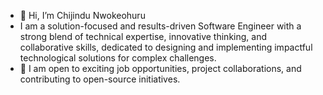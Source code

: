 - 👋 Hi, I’m Chijindu Nwokeohuru
- I am a solution-focused and results-driven Software Engineer with a strong blend of technical expertise, innovative thinking, and collaborative skills, dedicated to designing and implementing impactful technological solutions for complex challenges.
- 👀 I am open to exciting job opportunities, project collaborations, and contributing to open-source initiatives.

<!---
chijindunwokeohuru/chijindunwokeohuru is a ✨ special ✨ repository because its `README.md` (this file) appears on your GitHub profile.
You can click the Preview link to take a look at your changes.
--->
